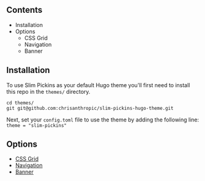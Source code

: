 ## Contents
- Installation
- Options
  - CSS Grid
  - Navigation
  - Banner

## Installation
To use Slim Pickins as your default Hugo theme you'll first need to install this repo in the `themes/` directory.

```
cd themes/
git git@github.com:chrisanthropic/slim-pickins-hugo-theme.git
```

Next, set your `config.toml` file to use the theme by adding the following line:   
`theme = "slim-pickins"`

## Options
- [CSS Grid](https://slim-pickins-hugo-theme.netlify.com/blog/css-grid/)
- [Navigation](https://slim-pickins-hugo-theme.netlify.com/blog/navigation/)
- [Banner](https://slim-pickins-hugo-theme.netlify.com/blog/banner/)

